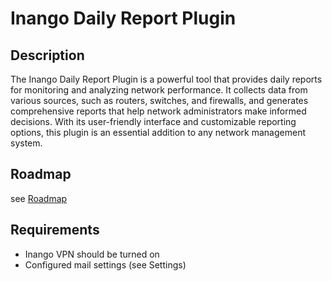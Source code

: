 # Inango Daily Report Plugin

## Description

The Inango Daily Report Plugin is a powerful tool that provides daily reports for monitoring and analyzing network performance. It collects data from various sources, such as routers, switches, and firewalls, and generates comprehensive reports that help network administrators make informed decisions. With its user-friendly interface and customizable reporting options, this plugin is an essential addition to any network management system.

## Roadmap
see [Roadmap](./ROADMAP.md)

## Requirements
* Inango VPN should be turned on
* Configured mail settings (see Settings)
